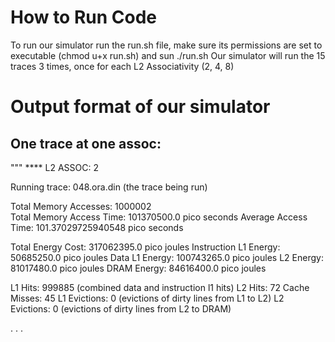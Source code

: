 # How to Run Code

To run our simulator run the run.sh file, make sure its permissions are set to executable (chmod u+x run.sh) and sun ./run.sh
Our simulator will run the 15 traces 3 times, once for each L2 Associativity (2, 4, 8)


# Output format of our simulator

## One trace at one assoc:

"""
**** L2 ASSOC:  2


Running trace: 048.ora.din                               (the trace being run)

Total Memory Accesses: 1000002                           
Total Memory Access Time: 101370500.0 pico seconds
Average Access Time: 101.37029725940548 pico seconds

Total Energy Cost: 317062395.0 pico joules
Instruction L1 Energy: 50685250.0 pico joules
Data L1 Energy: 100743265.0 pico joules
L2 Energy: 81017480.0 pico joules
DRAM Energy: 84616400.0 pico joules

L1 Hits: 999885                                          (combined data and instruction l1 hits)
L2 Hits: 72
Cache Misses: 45
L1 Evictions: 0                                          (evictions of dirty lines from L1 to L2)
L2 Evictions: 0                                          (evictions of dirty lines from L2 to DRAM)

.
.
.
